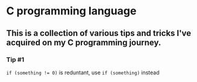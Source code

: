 # C programming language
## This is a collection of various tips and tricks I've acquired on my C programming journey.

### Tip #1
`if (something != 0)` is reduntant, use `if (something)` instead
